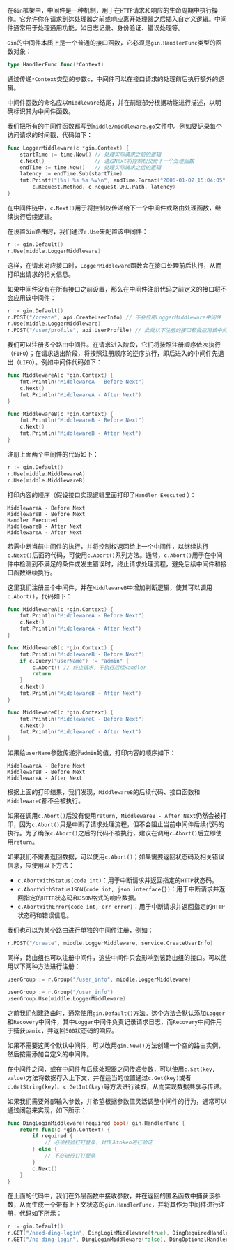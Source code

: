 在`Gin`框架中，中间件是一种机制，用于在`HTTP`请求和响应的生命周期中执行操作。它允许你在请求到达处理器之前或响应离开处理器之后插入自定义逻辑。中间件通常用于处理通用功能，如日志记录、身份验证、错误处理等。

`Gin`的中间件本质上是一个普通的接口函数，它必须是`gin.HandlerFunc`类型的函数对象：

```go
type HandlerFunc func(*Context)
```

通过传递`*Context`类型的参数`c`，中间件可以在接口请求的处理前后执行额外的逻辑。

中间件函数的命名应以`Middleware`结尾，并在前缀部分根据功能进行描述，以明确标识其为中间件函数。

我们把所有的中间件函数都写到`middle/middleware.go`文件中。例如要记录每个访问请求的时间戳，代码如下：

```go
func LoggerMiddleware(c *gin.Context) {
	startTime := time.Now() // 处理实际请求之前的逻辑
	c.Next()                // 通过Next将控制权交给下一个处理函数
	endTime := time.Now()   // 处理实际请求之后的逻辑
	latency := endTime.Sub(startTime)
	fmt.Printf("[%s] %s %s %v\n", endTime.Format("2006-01-02 15:04:05"),
		c.Request.Method, c.Request.URL.Path, latency)
}
```

在中间件链中，`c.Next()`用于将控制权传递给下一个中间件或路由处理函数，继续执行后续逻辑。

在设置`Gin`路由时，我们通过`r.Use`来配置该中间件：

```go
r := gin.Default()
r.Use(middle.LoggerMiddleware)
```

这样，在请求对应接口时，`LoggerMiddleware`函数会在接口处理前后执行，从而打印出请求的相关信息。

如果中间件没有在所有接口之前设置，那么在中间件注册代码之前定义的接口将不会应用该中间件：

```go
r := gin.Default()
r.POST("/create", api.CreateUserInfo) // 不会应用LoggerMiddleware中间件
r.Use(middle.LoggerMiddleware)
r.POST("/user/profile", api.UserProfile) // 此处以下注册的接口都会应用该中间件
```

我们可以注册多个路由中间件。在请求进入阶段，它们将按照注册顺序依次执行（`FIFO`）；在请求退出阶段，将按照注册顺序的逆序执行，即后进入的中间件先退出（`LIFO`）。例如中间件代码如下：

```go
func MiddlewareA(c *gin.Context) {
	fmt.Println("MiddlewareA - Before Next")
	c.Next()
	fmt.Println("MiddlewareA - After Next")
}

func MiddlewareB(c *gin.Context) {
	fmt.Println("MiddlewareB - Before Next")
	c.Next()
	fmt.Println("MiddlewareB - After Next")
}
```

注册上面两个中间件的代码如下：
```go
r := gin.Default()
r.Use(middle.MiddlewareA)
r.Use(middle.MiddlewareB)
```

打印内容的顺序（假设接口实现逻辑里面打印了`Handler Executed` ）：

```
MiddlewareA - Before Next
MiddlewareB - Before Next
Handler Executed
MiddlewareB - After Next
MiddlewareA - After Next
```

若需中断当前中间件的执行，并将控制权返回给上一个中间件，以继续执行`c.Next()`后面的代码，可使用`c.Abort()`系列方法。通常，`c.Abort()`用于在中间件中检测到不满足的条件或发生错误时，终止请求处理流程，避免后续中间件和接口函数继续执行。

这里我们注册三个中间件，并在`MiddlewareB`中增加判断逻辑，使其可以调用`c.Abort()`，代码如下：

```go
func MiddlewareA(c *gin.Context) {
	fmt.Println("MiddlewareA - Before Next")
	c.Next()
	fmt.Println("MiddlewareA - After Next")
}

func MiddlewareB(c *gin.Context) {
	fmt.Println("MiddlewareB - Before Next")
	if c.Query("userName") != "admin" {
		c.Abort() // 终止请求，不执行后续Handler
		return
	}
	c.Next()
	fmt.Println("MiddlewareB - After Next")
}

func MiddlewareC(c *gin.Context) {
	fmt.Println("MiddlewareC - Before Next")
	c.Next()
	fmt.Println("MiddlewareC - After Next")
}
```

如果给`userName`参数传递非`admin`的值，打印内容的顺序如下：

```
MiddlewareA - Before Next
MiddlewareB - Before Next
MiddlewareA - After Next
```

根据上面的打印结果，我们发现，`MiddlewareB`的后续代码、接口函数和`MiddlewareC`都不会被执行。

如果在调用`c.Abort()`后没有使用`return`，`MiddlewareB - After Next`仍然会被打印，因为`c.Abort()`只是中断了请求处理流程，但不会阻止当前中间件后续代码的执行。为了确保`c.Abort()`之后的代码不被执行，建议在调用`c.Abort()`后立即使用`return`。

如果我们不需要返回数据，可以使用`c.Abort()`；如果需要返回状态码及相关错误信息，应使用以下方法：

- `c.AbortWithStatus(code int)`：用于中断请求并返回指定的`HTTP`状态码。
- `c.AbortWithStatusJSON(code int, json interface{})`：用于中断请求并返回指定的`HTTP`状态码和`JSON`格式的响应数据。
- `c.AbortWithError(code int, err error)`：用于中断请求并返回指定的`HTTP`状态码和错误信息。

我们也可以为某个路由进行单独的中间件注册，例如：

```go
r.POST("/create", middle.LoggerMiddleware, service.CreateUserInfo)
```

同样，路由组也可以注册中间件，这些中间件只会影响到该路由组的接口。可以使用以下两种方法进行注册：

```go
userGroup := r.Group("/user_info", middle.LoggerMiddleware)

userGroup := r.Group("/user_info")
userGroup.Use(middle.LoggerMiddleware)
```

之前我们创建路由时，通常使用`gin.Default()`方法。这个方法会默认添加`Logger`和`Recovery`中间件，其中`Logger`中间件负责记录请求日志，而`Recovery`中间件用于捕获`panic`，并返回`500`状态码的响应。

如果不需要这两个默认中间件，可以改用`gin.New()`方法创建一个空的路由实例，然后按需添加自定义的中间件。

在中间件之间，或在中间件与后续处理器之间传递参数，可以使用`c.Set(key, value)`方法将数据存入上下文，并在适当的位置通过`c.Get(key)`或者`c.GetString(key)`、`c.GetInt(key)`等方法进行读取，从而实现数据共享与传递。

如果我们需要外部输入参数，并希望根据参数值灵活调整中间件的行为，通常可以通过闭包来实现，如下所示：

```go
func DingLoginMiddleware(required bool) gin.HandlerFunc {
	return func(c *gin.Context) {
        if required {
            // 必须校验钉钉登录，对传入token进行验证
        } else {
            // 不必进行钉钉登录
        }
		c.Next()
	}
}
```

在上面的代码中，我们在外层函数中接收参数，并在返回的匿名函数中捕获该参数，从而生成一个带有上下文状态的`gin.HandlerFunc`，并将其作为中间件进行注册，代码如下所示：

```go
r := gin.Default()
r.GET("/need-ding-login", DingLoginMiddleware(true), DingRequiredHandler) // 必须校验钉钉登录
r.GET("/no-ding-login", DingLoginMiddleware(false), DingOptionalHandler)  // 无需钉钉登录
```


